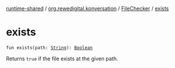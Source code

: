 [runtime-shared](../../index.md) / [org.rewedigital.konversation](../index.md) / [FileChecker](index.md) / [exists](./exists.md)

# exists

`fun exists(path: `[`String`](https://kotlinlang.org/api/latest/jvm/stdlib/kotlin/-string/index.html)`): `[`Boolean`](https://kotlinlang.org/api/latest/jvm/stdlib/kotlin/-boolean/index.html)

Returns `true` if the file exists at the given path.

